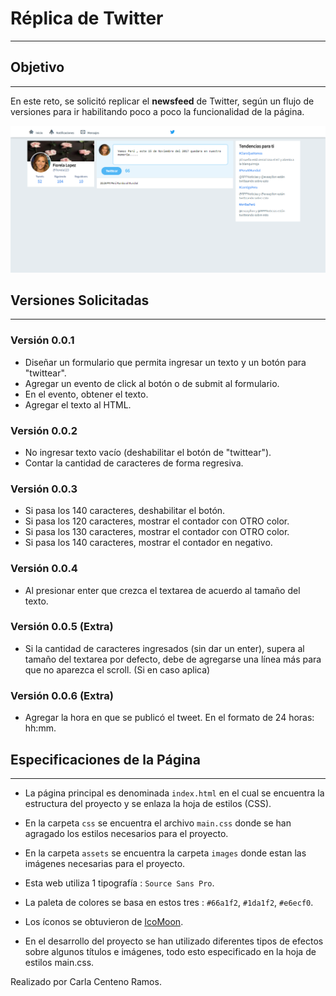# Réplica de Twitter
---
## Objetivo
---
En este reto, se solicitó replicar el  **newsfeed** de Twitter, según un flujo de versiones para ir habilitando poco a poco la funcionalidad de la página.

![Con titulo](assets/docs/twitter.png "titulo")



## Versiones Solicitadas
---
### Versión 0.0.1

* Diseñar un formulario que permita ingresar un texto y un botón para "twittear".
* Agregar un evento de click al botón o de submit al formulario.
* En el evento, obtener el texto.
* Agregar el texto al HTML.
### Versión 0.0.2

* No ingresar texto vacío (deshabilitar el botón de "twittear").
* Contar la cantidad de caracteres de forma regresiva.
### Versión 0.0.3

* Si pasa los 140 caracteres, deshabilitar el botón.
* Si pasa los 120 caracteres, mostrar el contador con OTRO color.
* Si pasa los 130 caracteres, mostrar el contador con OTRO color.
* Si pasa los 140 caracteres, mostrar el contador en negativo.
### Versión 0.0.4

* Al presionar enter que crezca el textarea de acuerdo al tamaño del texto.
### Versión 0.0.5 (Extra)

* Si la cantidad de caracteres ingresados (sin dar un enter), supera al tamaño del textarea por defecto, debe de agregarse una línea más para que no aparezca el scroll. (Si en caso aplica)
### Versión 0.0.6 (Extra)

* Agregar la hora en que se publicó el tweet. En el formato de 24 horas: hh:mm.

## Especificaciones de la Página
--- 
* La página principal es denominada `index.html` en el cual se encuentra la  estructura del proyecto y se enlaza la hoja  de estilos (CSS).

* En la carpeta `css` se encuentra el archivo `main.css` donde se han agragado los  estilos necesarios para el proyecto.

* En la carpeta `assets` se encuentra la carpeta `images` donde estan las imágenes necesarias para el proyecto.

* Esta web utiliza 1 tipografía :   `Source Sans Pro`.

* La paleta de colores se basa en estos tres : `#66a1f2`, `#1da1f2`,
  `#e6ecf0`.

* Los íconos se obtuvieron de  [IcoMoon](https://icomoon.io/app/).

* En el desarrollo del proyecto se han utilizado diferentes tipos de efectos sobre algunos títulos e imágenes, todo esto especificado en la hoja de estilos main.css.

Realizado por Carla Centeno Ramos.